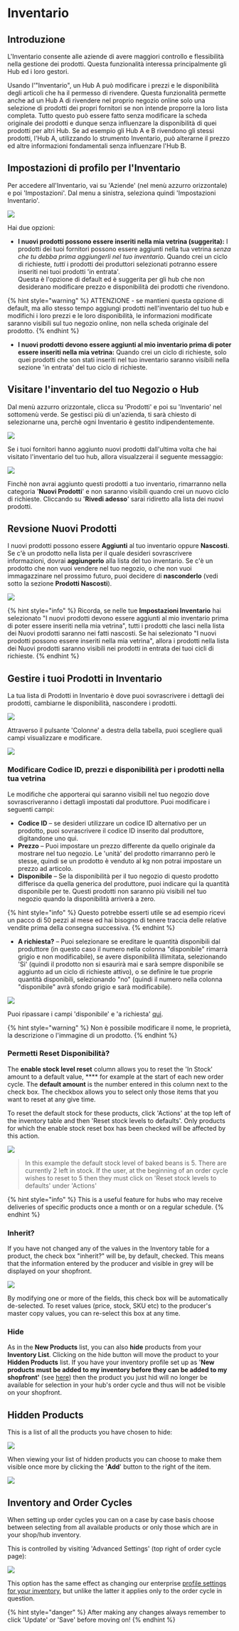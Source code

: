 # Inventario

## Introduzione

L'Inventario consente alle aziende di avere maggiori controllo e flessibilità nella gestione dei prodotti. Questa funzionalità interessa principalmente gli Hub ed i loro gestori.&#x20;

Usando l'"Inventario", un Hub A può modificare i prezzi e le disponibilità degli articoli che ha il permesso di rivendere. Questa funzionalità permette anche ad un Hub A di rivendere nel proprio negozio online solo una selezione di prodotti dei propri fornitori se non intende proporre la loro lista completa. Tutto questo può essere fatto senza modificare la scheda originale dei prodotti e dunque senza influenzare la disponibilità di quei prodotti per altri Hub. Se ad esempio gli Hub A e B rivendono gli stessi prodotti, l'Hub A, utilizzando lo strumento Inventario, può alterarne il prezzo ed altre informazioni fondamentali senza influenzare l'Hub B.&#x20;

## Impostazioni di profilo per l'Inventario

Per accedere all'Inventario, vai su 'Aziende' (nel menù azzurro orizzontale) e poi 'Impostazioni'. Dal menu a sinistra, seleziona quindi 'Impostazioni Inventario'.&#x20;

![](../../.gitbook/assets/inventory-settings.png)

Hai due opzioni:&#x20;

* **I nuovi prodotti possono essere inseriti nella mia vetrina (suggerita):** I prodotti dei tuoi fornitori possono essere aggiunti nella tua vetrina _senza che tu debba prima aggiungerli nel tuo inventario_. Quando crei un ciclo di richieste, _tutti_ i prodotti dei produttori selezionati potranno essere inseriti nei tuoi prodotti 'in entrata'. \
  Questa è l'opzione di default ed è suggerita per gli hub che non desiderano modificare prezzo e disponibilità dei prodotti che rivendono.&#x20;

{% hint style="warning" %}
ATTENZIONE - se mantieni questa opzione di default, ma allo stesso tempo aggiungi prodotti nell'inventario del tuo hub e modifichi i loro prezzi e le loro disponibilità, le informazioni modificate saranno visibili sul tuo negozio online, non nella scheda originale del prodotto.&#x20;
{% endhint %}

* **I nuovi prodotti devono essere aggiunti al mio inventario prima di poter essere inseriti nella mia vetrina:** Quando crei un ciclo di richieste, solo quei prodotti che son stati inseriti nel tuo inventario saranno visibili nella sezione 'in entrata' del tuo ciclo di richieste.&#x20;

## Visitare l'inventario del tuo Negozio o Hub

Dal menù azzurro orizzontale, clicca su 'Prodotti' e poi su 'Inventario' nel sottomenù verde. Se gestisci più di un'azienda, ti sarà chiesto di selezionarne una, perchè ogni Inventario è gestito indipendentemente.&#x20;

![](../../.gitbook/assets/inventory1.jpg)

Se i tuoi fornitori hanno aggiunto nuovi prodotti dall'ultima volta che hai visitato l'inventario del tuo hub, allora visualzzerai il seguente messaggio:&#x20;

![](../../.gitbook/assets/new-products-alert.png)

Finchè non avrai aggiunto questi prodotti a tuo inventario, rimarranno nella categoria '**Nuovi Prodotti**' e non saranno visibili quando crei un nuovo ciclo di richieste. Cliccando su '**Rivedi adesso**' sarai ridiretto alla lista dei nuovi prodotti. &#x20;

## Revsione Nuovi Prodotti

I nuovi prodotti possono essere **Aggiunti** al tuo inventario oppure **Nascosti**. Se c'è un prodotto nella lista per il quale desideri sovrascrivere informazioni, dovrai **aggiungerlo** alla lista del tuo inventario. Se c'è un prodotto che non vuoi vendere nel tuo negozio, o che non vuoi immagazzinare nel prossimo futuro, puoi decidere di **nasconderlo** (vedi sotto la sezione **Prodotti Nascosti**).&#x20;

![](../../.gitbook/assets/new-products.png)

{% hint style="info" %}
Ricorda, se nelle tue **Impostazioni Inventario** hai selezionato "I nuovi prodotti devono essere aggiunti al mio inventario prima di poter essere inseriti nella mia vetrina", tutti i prodotti che lasci nella lista dei Nuovi prodotti saranno nei fatti nascosti. Se hai selezionato "I nuovi prodotti possono essere inseriti nella mia vetrina", allora i prodotti nella lista dei Nuovi prodotti saranno visibili nei prodotti in entrata dei tuoi cicli di richieste.
{% endhint %}

## Gestire i tuoi Prodotti in Inventario

La tua lista di Prodotti in Inventario è dove puoi sovrascrivere i dettagli dei prodotti, cambiarne le disponibilità, nascondere i prodotti.

![](../../.gitbook/assets/viewing-inventory-settings.png)

Attraverso il pulsante 'Colonne' a destra della tabella, puoi scegliere quali campi visualizzare e modificare.&#x20;

![](../../.gitbook/assets/columns-1.png)

### Modificare Codice ID, prezzi e disponibilità per i prodotti nella tua vetrina

Le modifiche che apporterai qui saranno visibili nel tuo negozio dove sovrascriveranno i dettagli impostati dal produttore. Puoi modificare i seguenti campi: &#x20;

* **Codice ID** – se desideri utilizzare un codice ID alternativo per un prodotto, puoi sovrascrivere il codice ID inserito dal produttore, digitandone uno qui.
* **Prezzo** – Puoi impostare un prezzo differente da quello originale da mostrare nel tuo negozio. Le 'unità' del prodotto rimarranno però le stesse, quindi se un prodotto è venduto al kg non potrai impostare un prezzo ad articolo.&#x20;
* **Disponibile** – Se la disponibilità per il tuo negozio di questo prodotto differisce da quella generica del produttore, puoi indicare qui la quantità disponibile per te. Questi prodotti non saranno più visibili nel tuo negozio quando la disponibilità arriverà a zero.

{% hint style="info" %}
Questo potrebbe esserti utile se ad esempio ricevi un pacco di 50 pezzi al mese ed hai bisogno di tenere traccia delle relative vendite prima della consegna successiva. &#x20;
{% endhint %}

* **A richiesta?** – Puoi selezionare se ereditare le quantità disponibili dal produttore (in questo caso il numero nella colonna "disponibile" rimarrà grigio e non modificabile), se avere disponibilità illimitata, selezionando 'Sì' (quindi il prodotto non si esaurirà mai e sarà sempre disponibile se aggiunto ad un ciclo di richieste attivo), o se definire le tue proprie quantità disponibili, selezionando "no" (quindi il numero nella colonna "disponibile" avrà sfondo grigio e sarà modificabile).&#x20;

![](../../.gitbook/assets/inventorystock.jpg)

Puoi ripassare i campi 'disponibile' e 'a richiesta' [qui](products.md#adding-products).

{% hint style="warning" %}
Non è possibile modificare il nome, le proprietà, la descrizione o l'immagine di un prodotto.
{% endhint %}

### Permetti Reset Disponibilità?

The **enable stock level reset** column allows you to reset the 'In Stock' amount to a default value, **** for example at the start of each new order cycle. The **default amount** is the number entered in this column next to the check box. The checkbox allows you to select only those items that you want to reset at any give time.&#x20;

To reset the default stock for these products, click 'Actions' at the top left of the inventory table and then 'Reset stock levels to defaults'. Only products for which the enable stock reset box has been checked will be affected by this action.&#x20;

![](../../.gitbook/assets/inventorystockreset.jpg)

> In this example the default stock level of baked beans is 5. There are currently 2 left in stock. If the user, at the beginning of an order cycle wishes to reset to 5 then they must click on 'Reset stock levels to defaults' under 'Actions'

{% hint style="info" %}
This is a useful feature for hubs who may receive deliveries of specific products once a month or on a regular schedule.&#x20;
{% endhint %}

### Inherit?

If you have not changed any of the values in the Inventory table for a product, the check box "inherit?" will be, by default, checked. This means that the information entered by the producer and visible in grey will be displayed on your shopfront.

![](../../.gitbook/assets/inventoryinherit.jpg)

By modifying one or more of the fields, this check box will be automatically de-selected. To reset values (price, stock, SKU etc) to the producer's master copy values, you can re-select this box at any time.

### Hide

As in the **New Products** list, you can also **hide** products from your **Inventory List**. Clicking on the hide button will move the product to your **Hidden Products** list. If you have your inventory profile set up as '**New products must be added to my inventory before they can be added to my shopfront'** (see [here](inventory-tool.md#profile-settings-for-the-inventory)) then the product you just hid will no longer be available for selection in your hub's order cycle and thus will not be visible on your shopfront.

## Hidden Products

This is a list of all the products you have chosen to hide:

![](../../.gitbook/assets/hidden-products.png)

When viewing your list of hidden products you can choose to make them visible once more by clicking the '**Add**' button to the right of the item.

![](../../.gitbook/assets/inventoryhidden.jpg)

## Inventory and Order Cycles

When setting up order cycles you can on a case by case basis choose between selecting from all available products or only those which are in your shop/hub inventory.&#x20;

This is controlled by visiting 'Advanced Settings' (top right of order cycle page):

![](../../.gitbook/assets/advanced-oc-settings.png)

This option has the same effect as changing our enterprise [profile settings for your inventory](inventory-tool.md#profile-settings-for-the-inventory), but unlike the latter it applies only to the order cycle in question.

{% hint style="danger" %}
After making any changes always remember to click 'Update' or 'Save' before moving on!
{% endhint %}
